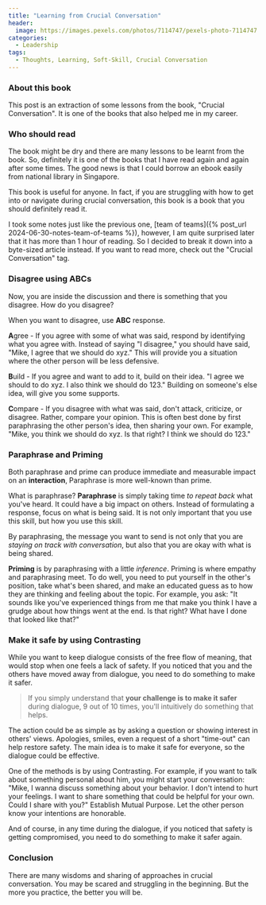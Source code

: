```yaml
---
title: "Learning from Crucial Conversation"
header:
  image: https://images.pexels.com/photos/7114747/pexels-photo-7114747.jpeg
categories:
  - Leadership
tags:
  - Thoughts, Learning, Soft-Skill, Crucial Conversation
---
```


### About this book

This post is an extraction of some lessons from the book, "Crucial Conversation". It is one of the books that also helped me in my career.

### Who should read

The book might be dry and there are many lessons to be learnt from the book. So, definitely it is one of the books that I have read again and again after some times. The good news is that I could borrow an ebook easily from national library in Singapore.

This book is useful for anyone. In fact, if you are struggling with how to get into or navigate during crucial conversation, this book is a book that you should definitely read it.

I took some notes just like the previous one, [team of teams]({% post_url 2024-06-30-notes-team-of-teams %}), however, I am quite surprised later that it has more than 1 hour of reading. So I decided to break it down into a byte-sized article instead. If you want to read more, check out the "Crucial Conversation" tag.

### Disagree using **ABC**s

Now, you are inside the discussion and there is something that you disagree. How do you disagree?

When you want to disagree, use **ABC** response.

**A**gree - If you agree with some of what was said, respond by identifying what you agree with. Instead of saying "I disagree," you should have said, "Mike, I agree that we should do xyz." This will provide you a situation where the other person will be less defensive.

**B**uild - If you agree and want to add to it, build on their idea. "I agree we should to do xyz. I also think we should do 123." Building on someone's else idea, will give you some supports.

**C**ompare - If you disagree with what was said, don't attack, criticize, or disagree. Rather, compare your opinion. This is often best done by first paraphrasing the other person's idea, then sharing your own. For example, "Mike, you think we should do xyz. Is that right? I think we should do 123."

### Paraphrase and Priming

Both paraphrase and prime can produce immediate and measurable impact on an **interaction**, Paraphrase is more well-known than prime.

What is paraphrase? **Paraphrase** is simply taking time *to repeat back* what you've heard. It could have a big impact on others. Instead of formulating a response, focus on what is being said. It is not only important that you use this skill, but how you use this skill.

By paraphrasing, the message you want to send is not only that you are *staying on track with conversation*, but also that you are okay with what is being shared.

**Priming** is by paraphrasing with a little *inference*. Priming is where empathy and paraphrasing meet. To do well, you need to put yourself in the other's position, take what's been shared, and make an educated guess as to how they are thinking and feeling about the topic. For example, you ask: "It sounds like you've experienced things from me that make you think I have a grudge about how things went at the end. Is that right? What have I done that looked like that?"

### Make it safe by using Contrasting

While you want to keep dialogue consists of the free flow of meaning, that would stop when one feels a lack of safety. If you noticed that you and the others have moved away from dialogue, you need to do something to make it safer.

> If you simply understand that **your challenge is to make it safer** during dialogue, 9 out of 10 times, you'll intuitively do something that helps.

The action could be as simple as by asking a question or showing interest in others' views. Apologies, smiles, even a request of a short "time-out" can help restore safety. The main idea is to make it safe for everyone, so the dialogue could be effective.

One of the methods is by using Contrasting. For example, if you want to talk about something personal about him, you might start your conversation: "Mike, I wanna discuss something about your behavior. I don't intend to hurt your feelings. I want to share something that could be helpful for your own. Could I share with you?" Establish Mutual Purpose. Let the other person know your intentions are honorable.

And of course, in any time during the dialogue, if you noticed that safety is getting compromised, you need to do something to make it safer again.

### Conclusion

There are many wisdoms and sharing of approaches in crucial conversation. You may be scared and struggling in the beginning. But the more you practice, the better you will be.
